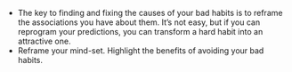 - The key to finding and fixing the causes of your bad habits is to reframe the associations you have about them. It’s not easy, but if you can reprogram your predictions, you can transform a hard habit into an attractive one.
- Reframe your mind-set. Highlight the benefits of avoiding your bad habits.
